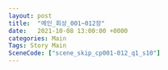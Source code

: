```yaml
---
layout: post
title:  "메인_회상_001~012장"
date:   2021-10-08 13:00:00 +0000
categories: Main
Tags: Story Main
SceneCode: ["scene_skip_cp001-012_q1_s10"]
---
```

